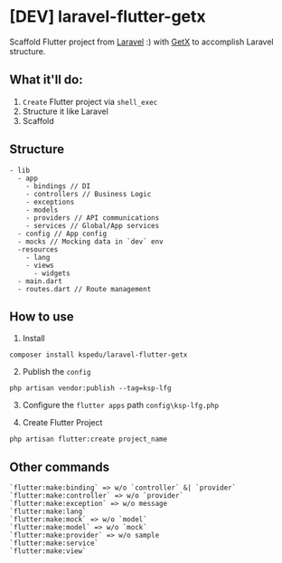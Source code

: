 # [DEV] laravel-flutter-getx
Scaffold Flutter project from [Laravel](https://laravel.com) :) with [GetX](https://pub.dev/packages/get) to accomplish Laravel structure.

## What it'll do:
1. `Create` Flutter project via `shell_exec`
2. Structure it like Laravel
3. Scaffold

## Structure
```
- lib
  - app
    - bindings // DI
    - controllers // Business Logic
    - exceptions
    - models
    - providers // API communications
    - services // Global/App services
  - config // App config
  - mocks // Mocking data in `dev` env
  -resources
    - lang
    - views
      - widgets
  - main.dart
  - routes.dart // Route management
```

## How to use
1. Install
```
composer install kspedu/laravel-flutter-getx
```

2. Publish the `config`
```
php artisan vendor:publish --tag=ksp-lfg
```

3. Configure the `flutter apps` path `config\ksp-lfg.php`

4. Create Flutter Project
```
php artisan flutter:create project_name
```

## Other commands
```
`flutter:make:binding` => w/o `controller` &| `provider`
`flutter:make:controller` => w/o `provider`
`flutter:make:exception` => w/o message
`flutter:make:lang`
`flutter:make:mock` => w/o `model`
`flutter:make:model` => w/o `mock`
`flutter:make:provider` => w/o sample
`flutter:make:service`
`flutter:make:view`
```

